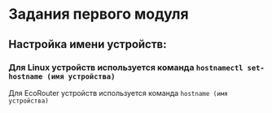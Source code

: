 # Задания первого модуля
## Настройка имени устройств:
### Для Linux устройств используется команда `hostnamectl set-hostname (имя устройства)`
Для EcoRouter устройств используется команда `hostname (имя устройства)`
